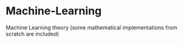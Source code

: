 # Machine-Learning
Machine Learning theory (some mathematical implementations from scratch are included)
